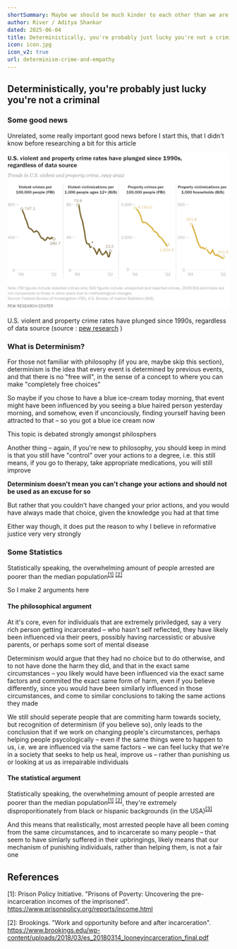 ```yaml
---
shortSummary: Maybe we should be much kinder to each other than we are
author: River / Aditya Shankar
dated: 2025-06-04
title: Deterministically, you're probably just lucky you're not a criminal
icon: icon.jpg
icon_v2: true
url: determinism-crime-and-empathy
---
```


## Deterministically, you're probably just lucky you're not a criminal

### Some good news

Unrelated, some really important good news before I start this, that I didn't know before researching a bit for this article

<img alt="Line graphs showing significant declines in U.S. violent and property crime rates from 1993 to 2022. The first graph shows violent crimes per 100,000 people (FBI data) dropping from 747.1 in '93 to 380.7 in '22. The second, violent victimizations per 1,000 people ages 12+ (BJS data), falls from 79.8 to 23.5 over the same period. The third graph, property crimes per 100,000 people (FBI), decreases from 4,740.0 to 1,954.4. The fourth graph, property victimizations per 1,000 households (BJS), drops from 351.8 to 101.9." src="/blog/blog-7/crime_rates.png" style="margin: auto">

U.S. violent and property crime rates have plunged since 1990s, regardless of data source (source : [pew research](https://www.pewresearch.org/short-reads/2024/04/24/what-the-data-says-about-crime-in-the-us/) )

### What is Determinism?

For those not familiar with philosophy (if you are, maybe skip this section), determinism is the idea that every event is determined by previous events, and that there is no "free will", in the sense of a concept to where you can make "completely free choices"

So maybe if you chose to have a blue ice-cream today morning, that event might have been influenced by you seeing a blue haired person yesterday morning, and somehow, even if unconciously, finding yourself having been attracted to that – so you got a blue ice cream now

This topic is debated strongly amongst philosphers

Another thing – again, if you're new to philosophy, you should keep in mind is that you still have "control" over your actions to a degree, i.e. this still means, if you go to therapy, take appropriate medications, you will still improve

**Determinism doesn't mean you can't change your actions and should not be used as an excuse for so**

But rather that you couldn't have changed your prior actions, and you would have always made that choice, given the knowledge you had at that time

Either way though, it does put the reason to why I believe in reformative justice very very strongly

### Some Statistics

Statistically speaking, the overwhelming amount of people arrested are poorer than the median population<sup>[[1]](#references)</sup> <sup>[[2]](#references)</sup>

So I make 2 arguments here

#### The philosophical argument

At it's core, even for individuals that are extremely priviledged, say a very rich person getting incarcerated – who hasn't self reflected, they have likely been influenced via their peers, possibly having narcessistic or abusive parents, or perhaps some sort of mental disease

Determinism would argue that they had no choice but to do otherwise, and to not have done the harm they did, and that in the exact same circumstances – you likely would have been influenced via the exact same factors and commited the exact same form of harm, even if you believe differently, since you would have been similarly influenced in those circumstances, and come to similar conclusions to taking the same actions they made

We still should seperate people that are commiting harm towards society, but recognition of determinism (if you believe so), only leads to the conclusion that if we work on changing people's circumstances, perhaps helping people psycologically – even if the same things were to happen to us, i.e. we are influenced via the same factors – we can feel lucky that we're in a society that seeks to help us heal, improve us – rather than punishing us or looking at us as irrepairable individuals

#### The statistical argument

Statistically speaking, the overwhelming amount of people arrested are poorer than the median population<sup>[[1]](#references)</sup> <sup>[[2]](#references)</sup>, they're extremely disproporitionately from black or hispanic backgrounds (in the USA)<sup>[[3]](#references)</sup>

And this means that realistically, most arrested people have all been coming from the same circumstances, and to incarcerate so many people – that seem to have simlarly suffered in their upbringings, likely means that our mechanism of punishing individuals, rather than helping them, is not a fair one

## References

[1]: Prison Policy Initiative. "Prisons of Poverty: Uncovering the pre-incarceration incomes of the imprisoned". https://www.prisonpolicy.org/reports/income.html

[2]: Brookings. "Work and opportunity before
and after incarceration". https://www.brookings.edu/wp-content/uploads/2018/03/es_20180314_looneyincarceration_final.pdf